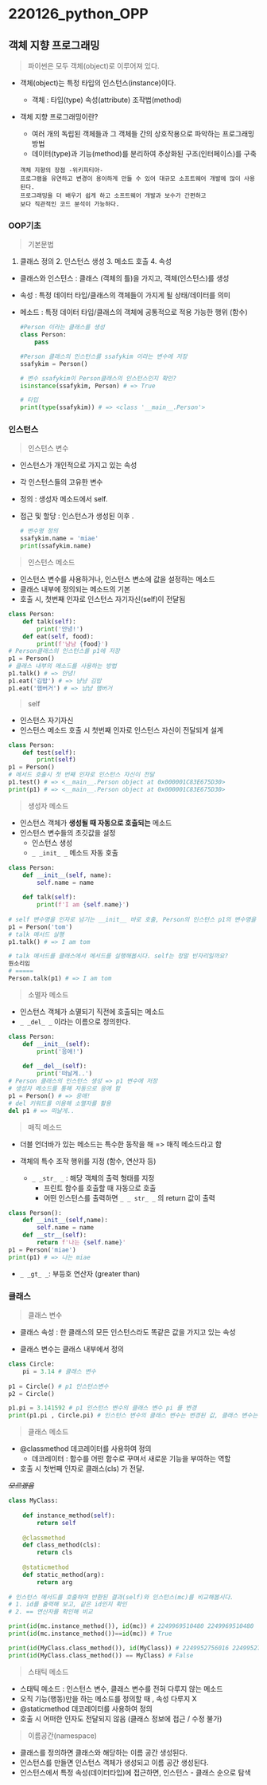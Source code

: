 # 220126_python_OPP

## 객체 지향 프로그래밍 

> 파이썬은 모두 객체(object)로 이루어져 있다.

- 객체(object)는 특정 타입의 인스턴스(instance)이다.
  - 객체 : 타입(type) 속성(attribute) 조작법(method)

- 객체 지향 프로그래밍이란?	

  - 여러 개의 독립된 객체들과 그 객체들 간의 상호작용으로 파악하는 프로그래밍 방법
  - 데이터(type)과 기능(method)를 분리하여 추상화된 구조(인터페이스)를 구축

  ```
  객체 지향의 장점 -위키피티아-
  프로그램을 유연하고 변경이 용이하게 만들 수 있어 대규모 소프트웨어 개발에 많이 사용된다.
  프로그래밍을 더 배우기 쉽게 하고 소프트웨어 개발과 보수가 간편하고
  보다 직관적인 코드 분석이 가능하다.
  ```



### OOP기초

> 기본문법

1. 클래스 정의	2. 인스턴스 생성	3. 메소드 호출 	4. 속성

- 클래스와 인스턴스 : 클래스 (객체의 틀)을 가지고, 객체(인스턴스)를 생성

- 속성 : 특정 데이터 타입/클래스의 객체들이 가지게 될 상태/데이터를 의미

- 메소드 : 특정 데이터 타입/클래스의 객체에 공통적으로 적용 가능한 행위 (함수)

  ```python
  #Person 이라는 클래스를 생성
  class Person:
      pass
  
  #Person 클래스의 인스턴스를 ssafykim 이라는 변수에 저장
  ssafykim = Person() 
  
  # 변수 ssafykim이 Person클래스의 인스턴스인지 확인?
  isinstance(ssafykim, Person) # => True
  
  # 타입
  print(type(ssafykim)) # => <class '__main__.Person'>
  ```



### 인스턴스

> 인스턴스 변수

- 인스턴스가 개인적으로 가지고 있는 속성

- 각 인스턴스들의 고유한 변수

- 정의 : 생성자 메소드에서 self.<name>

- 접근 및 할당 : 인스턴스가 생성된 이후 <instance>.<name>

  ```python
  # 변수명 정의
  ssafykim.name = 'miae'
  print(ssafykim.name)
  ```



> 인스턴스 메소드

- 인스턴스 변수를 사용하거나, 인스턴스 변소에 값을 설정하는 메소드
- 클래스 내부에 정의되는 메소드의 기본
- 호출 시, 첫번째 인자로 인스턴스 자기자신(self)이 전달됨

```python
class Person:
    def talk(self):
        print('안녕!')
    def eat(self, food):
        print(f'냠냠 {food}')
# Person클래스의 인스턴스를 p1에 저장
p1 = Person()
# 클래스 내부의 메소드를 사용하는 방법
p1.talk() # => 안녕!
p1.eat('김밥') # => 냠냠 김밥
p1.eat('햄버거') # => 냠냠 햄버거
```



> self

- 인스턴스 자기자신
- 인스턴스 메소드 호출 시 첫번째 인자로 인스턴스 자신이 전달되게 설계

```python
class Person:
    def test(self):
        print(self)
p1 = Person()
# 메서드 호출시 첫 번째 인자로 인스턴스 자신이 전달
p1.test() # => <__main__.Person object at 0x000001C83E675D30>
print(p1) # => <__main__.Person object at 0x000001C83E675D30>
```



> 생성자 메소드

- 인스턴스 객체가 **생성될 때 자동으로 호출되는** 메소드
- 인스턴스 변수들의 초깃값을 설정
  - 인스턴스 생성
  - `_ _init_ _` 메소드 자동 호출

```python
class Person:
    def __init__(self, name):
        self.name = name
    
    def talk(self):
        print(f'I am {self.name}')
        
# self 변수명을 인자로 넘기는 __init__ 바로 호출, Person의 인스턴스 p1의 변수명을 'tom'으로 생성
p1 = Person('tom')
# talk 메서드 실행
p1.talk() # => I am tom
```

```python
# talk 메서드를 클래스에서 메서드를 실행해봅시다. self는 정말 빈자리일까요?
뭔소리임
# =====
Person.talk(p1) # => I am tom
```



> 소멸자 메소드

- 인스턴스 객체가 소멸되기 직전에 호출되는 메소드
- `_ _del_ _` 이라는 이름으로 정의한다.

```python
class Person:
    def __init__(self):
        print('응애!')
        
    def __del__(self):
        print('떠날게..')
# Person 클래스의 인스턴스 생성 => p1 변수에 저장    
# 생성자 메소드를 통해 자동으로 응애 함
p1 = Person() # => 응애!
# del 키워드를 이용해 소멸자를 활용
del p1 # => 떠날게..
```



> 매직 메소드

- 더블 언더바가 있는 메소드는 특수한 동작을 해 => 매직 메소드라고 함

- 객체의 특수 조작 행위를 지정 (함수, 연산자 등)

  - `_ _str_ _` : 해당 객체의 출력 형태를 지정
    - 프린트 함수를 호출할 때 자동으로 호출
    - 어떤 인스턴스를 출력하면 `_ _ str_ _` 의 return 값이 출력


```python
class Person():
    def __init__(self,name):
        self.name = name
    def __str__(self):
        return f'나는 {self.name}'
p1 = Person('miae')
print(p1) # => 나는 miae
```

- `_ _gt_ _`: 부등호 연산자 (greater than)



### 클래스

> 클래스 변수

- 클래스 속성 : 한 클래스의 모든 인스턴스라도 똑같은 값을 가지고 있는 속성

- 클래스 변수는 클래스 내부에서 정의

```python
class Circle:
    pi = 3.14 # 클래스 변수
    
p1 = Circle() # p1 인스턴스변수
p2 = Circle()

p1.pi = 3.141592 # p1 인스턴스 변수의 클래스 변수 pi 를 변경
print(p1.pi , Circle.pi) # 인스턴스 변수의 클래스 변수는 변경된 값, 클래스 변수는 그대로
```



> 클래스 메소드

- @classmethod 데코레이터를 사용하여 정의
  - 데코레이터 : 함수를 어떤 함수로 꾸며서 새로운 기능을 부여하는 역할
- 호출 시 첫번째 인자로 클래스(cls) 가 전달.

~~*모르겠음*~~

```python
class MyClass:
    
    def instance_method(self):
        return self
    
    @classmethod
    def class_method(cls):
        return cls
    
    @staticmethod
    def static_method(arg):
        return arg
    
# 인스턴스 메서드를 호출하여 반환된 결과(self)와 인스턴스(mc)를 비교해봅시다.
# 1. id를 출력해 보고, 같은 id인지 확인
# 2. == 연산자를 확인해 비교

print(id(mc.instance_method()), id(mc)) # 2249969510480 2249969510480
print(id(mc.instance_method())==id(mc)) # True

print(id(MyClass.class_method()), id(MyClass)) # 2249952756016 2249952756016
print(id(MyClass.class_method()) == MyClass) # False
```



> 스태틱 메소드

- 스태틱 메소드 : 인스턴스 변수, 클래스 변수를 전혀 다루지 않는 메소드
- 오직 기능(행동)만을 하는 메소드를 정의할 때 , 속성 다루지 X
- @staticmethod 데코레이터를 사용하여 정의
- 호출 시 어떠한 인자도 전달되지 않음 (클래스 정보에 접근 / 수정 불가)



> 이름공간(namespace)

- 클래스를 정의하면 클래스와 해당하는 이름 공간 생성된다.
- 인스턴스를 만들면 인스턴스 객체가 생성되고 이름 공간 생성된다.
- 인스턴스에서 특정 속성(데이터타입)에 접근하면, 인스턴스 - 클래스 순으로 탐색

